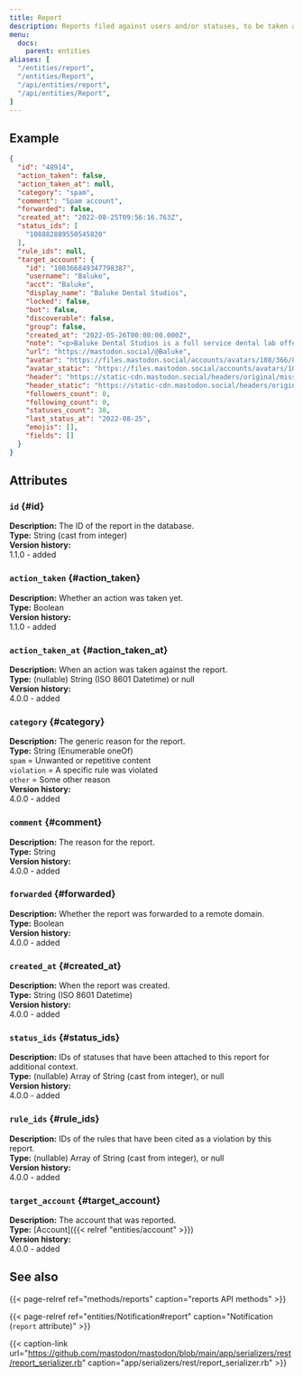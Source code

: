 ```yaml
---
title: Report
description: Reports filed against users and/or statuses, to be taken action on by moderators.
menu:
  docs:
    parent: entities
aliases: [
  "/entities/report",
  "/entities/Report",
  "/api/entities/report",
  "/api/entities/Report",
]
---
```


## Example

```json
{
  "id": "48914",
  "action_taken": false,
  "action_taken_at": null,
  "category": "spam",
  "comment": "Spam account",
  "forwarded": false,
  "created_at": "2022-08-25T09:56:16.763Z",
  "status_ids": [
    "108882889550545820"
  ],
  "rule_ids": null,
  "target_account": {
    "id": "108366849347798387",
    "username": "Baluke",
    "acct": "Baluke",
    "display_name": "Baluke Dental Studios",
    "locked": false,
    "bot": false,
    "discoverable": false,
    "group": false,
    "created_at": "2022-05-26T00:00:00.000Z",
    "note": "<p>Baluke Dental Studios is a full service dental lab offering fabrication, staining, and digital services. Advanced technologies and a meticulous process ensure reduced chair time, lower costs, and better patient outcomes with beautiful smiles. Talk to a representative today.</p><p><a href=\"https://baluke.com/\" target=\"_blank\" rel=\"nofollow noopener noreferrer\"><span class=\"invisible\">https://</span><span class=\"\">baluke.com/</span><span class=\"invisible\"></span></a></p>",
    "url": "https://mastodon.social/@Baluke",
    "avatar": "https://files.mastodon.social/accounts/avatars/108/366/849/347/798/387/original/dbcfe99ed5def0f4.png",
    "avatar_static": "https://files.mastodon.social/accounts/avatars/108/366/849/347/798/387/original/dbcfe99ed5def0f4.png",
    "header": "https://static-cdn.mastodon.social/headers/original/missing.png",
    "header_static": "https://static-cdn.mastodon.social/headers/original/missing.png",
    "followers_count": 0,
    "following_count": 0,
    "statuses_count": 38,
    "last_status_at": "2022-08-25",
    "emojis": [],
    "fields": []
  }
}
```

## Attributes

### `id` {#id}

**Description:** The ID of the report in the database.\
**Type:** String (cast from integer)\
**Version history:**\
1.1.0 - added

### `action_taken` {#action_taken}

**Description:** Whether an action was taken yet.\
**Type:** Boolean\
**Version history:**\
1.1.0 - added

### `action_taken_at` {#action_taken_at}

**Description:** When an action was taken against the report.\
**Type:** (nullable) String (ISO 8601 Datetime) or null\
**Version history:**\
4.0.0 - added

### `category` {#category}

**Description:** The generic reason for the report.\
**Type:** String (Enumerable oneOf)\
`spam` = Unwanted or repetitive content\
`violation` = A specific rule was violated\
`other` = Some other reason\
**Version history:**\
4.0.0 - added

### `comment` {#comment}

**Description:** The reason for the report.\
**Type:** String\
**Version history:**\
4.0.0 - added

### `forwarded` {#forwarded}

**Description:** Whether the report was forwarded to a remote domain.\
**Type:** Boolean\
**Version history:**\
4.0.0 - added

### `created_at` {#created_at}

**Description:** When the report was created.\
**Type:** String (ISO 8601 Datetime)\
**Version history:**\
4.0.0 - added

### `status_ids` {#status_ids}

**Description:** IDs of statuses that have been attached to this report for additional context.\
**Type:** (nullable) Array of String (cast from integer), or null\
**Version history:**\
4.0.0 - added

### `rule_ids` {#rule_ids}

**Description:** IDs of the rules that have been cited as a violation by this report.\
**Type:** (nullable) Array of String (cast from integer), or null\
**Version history:**\
4.0.0 - added

### `target_account` {#target_account}

**Description:** The account that was reported.\
**Type:** [Account]({{< relref "entities/account" >}})\
**Version history:**\
4.0.0 - added

## See also

{{< page-relref ref="methods/reports" caption="reports API methods" >}}

{{< page-relref ref="entities/Notification#report" caption="Notification (`report` attribute)" >}}

{{< caption-link url="https://github.com/mastodon/mastodon/blob/main/app/serializers/rest/report_serializer.rb" caption="app/serializers/rest/report_serializer.rb" >}}
